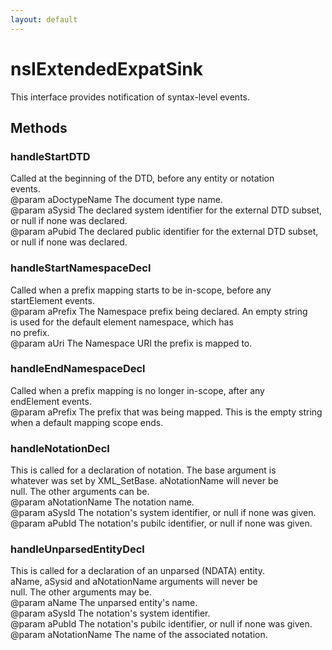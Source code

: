 ```yaml
---
layout: default
---
```


# nsIExtendedExpatSink #
  
This interface provides notification of syntax-level events.  
  

## Methods ##

### handleStartDTD ###
  
Called at the beginning of the DTD, before any entity or notation  
events.  
@param aDoctypeName The document type name.  
@param aSysid The declared system identifier for the external DTD subset,  
              or null if none was declared.  
@param aPubid The declared public identifier for the external DTD subset,  
              or null if none was declared.  
  

### handleStartNamespaceDecl ###
  
Called when a prefix mapping starts to be in-scope, before any  
startElement events.  
@param aPrefix The Namespace prefix being declared. An empty string  
               is used for the default element namespace, which has  
               no prefix.  
@param aUri The Namespace URI the prefix is mapped to.  
  

### handleEndNamespaceDecl ###
  
Called when a prefix mapping is no longer in-scope, after any  
endElement events.  
@param aPrefix The prefix that was being mapped. This is the empty string  
               when a default mapping scope ends.  
  

### handleNotationDecl ###
  
This is called for a declaration of notation.  The base argument is  
whatever was set by XML_SetBase. aNotationName will never be  
null. The other arguments can be.  
@param aNotationName The notation name.  
@param aSysId The notation's system identifier, or null if none was given.  
@param aPubId The notation's pubilc identifier, or null if none was given.  
  

### handleUnparsedEntityDecl ###
  
This is called for a declaration of an unparsed (NDATA) entity.  
aName, aSysid and aNotationName arguments will never be  
null. The other arguments may be.  
@param aName  The unparsed entity's name.  
@param aSysId The notation's system identifier.  
@param aPubId The notation's pubilc identifier, or null if none was given.  
@param aNotationName The name of the associated notation.  
  
